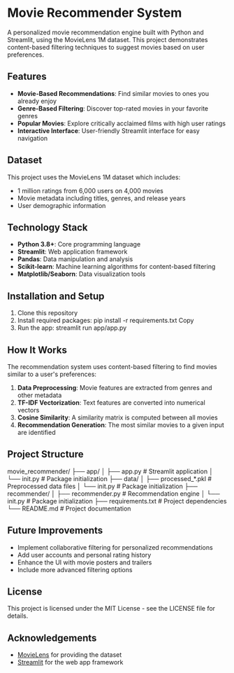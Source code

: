 # Movie Recommender System

A personalized movie recommendation engine built with Python and Streamlit, using the MovieLens 1M dataset. This project demonstrates content-based filtering techniques to suggest movies based on user preferences.

## Features

- **Movie-Based Recommendations**: Find similar movies to ones you already enjoy
- **Genre-Based Filtering**: Discover top-rated movies in your favorite genres
- **Popular Movies**: Explore critically acclaimed films with high user ratings
- **Interactive Interface**: User-friendly Streamlit interface for easy navigation

## Dataset

This project uses the MovieLens 1M dataset which includes:
- 1 million ratings from 6,000 users on 4,000 movies
- Movie metadata including titles, genres, and release years
- User demographic information

## Technology Stack

- **Python 3.8+**: Core programming language
- **Streamlit**: Web application framework
- **Pandas**: Data manipulation and analysis
- **Scikit-learn**: Machine learning algorithms for content-based filtering
- **Matplotlib/Seaborn**: Data visualization tools

## Installation and Setup

1. Clone this repository
2. Install required packages:
pip install -r requirements.txt
Copy
3. Run the app:
streamlit run app/app.py

## How It Works

The recommendation system uses content-based filtering to find movies similar to a user's preferences:

1. **Data Preprocessing**: Movie features are extracted from genres and other metadata
2. **TF-IDF Vectorization**: Text features are converted into numerical vectors
3. **Cosine Similarity**: A similarity matrix is computed between all movies
4. **Recommendation Generation**: The most similar movies to a given input are identified

## Project Structure
movie_recommender/
├── app/
│   ├── app.py             # Streamlit application
│   └── init.py        # Package initialization
├── data/
│   ├── processed_*.pkl    # Preprocessed data files
│   └── init.py        # Package initialization
├── recommender/
│   ├── recommender.py     # Recommendation engine
│   └── init.py        # Package initialization
├── requirements.txt       # Project dependencies
└── README.md              # Project documentation

## Future Improvements

- Implement collaborative filtering for personalized recommendations
- Add user accounts and personal rating history
- Enhance the UI with movie posters and trailers
- Include more advanced filtering options

## License

This project is licensed under the MIT License - see the LICENSE file for details.

## Acknowledgements

- [MovieLens](https://grouplens.org/datasets/movielens/) for providing the dataset
- [Streamlit](https://streamlit.io/) for the web app framework
